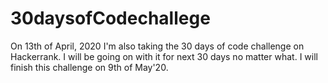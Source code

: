 # 30daysofCodechallege
On 13th of April, 2020 I'm also taking the 30 days of code challenge on Hackerrank. I will be going on with it for next 30 days no matter what. 
I will finish this challenge on 9th of May'20.
